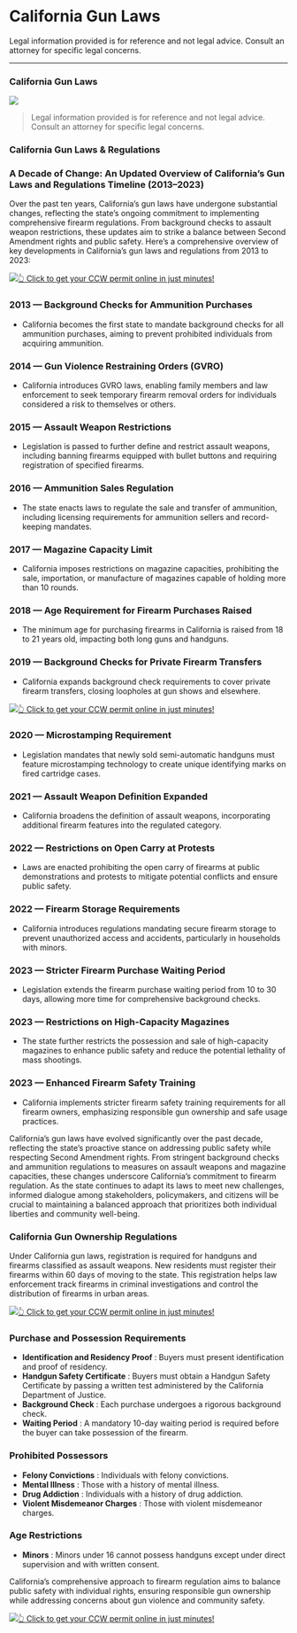 # California Gun Laws

Legal information provided is for reference and not legal advice. Consult an attorney for specific legal concerns. 

* * *

### California Gun Laws

![](https://cdn-images-1.medium.com/max/1200/1*2CrN0uuGhKOQlnOlF3s5ag.png)

> Legal information provided is for reference and not legal advice. Consult an attorney for specific legal concerns.

### California Gun Laws & Regulations

### A Decade of Change: An Updated Overview of California’s Gun Laws and Regulations Timeline (2013–2023)

Over the past ten years, California’s gun laws have undergone substantial changes, reflecting the state’s ongoing commitment to implementing comprehensive firearm regulations. From background checks to assault weapon restrictions, these updates aim to strike a balance between Second Amendment rights and public safety. Here’s a comprehensive overview of key developments in California’s gun laws and regulations from 2013 to 2023:

[![](https://cdn-images-1.medium.com/max/1200/1*aCmvRhaa5Xjz4zDZxHzAjg.png)](https://sndn.toserp.ly/ccw)[👆 Click to get your CCW permit online in just minutes!](https://sndn.toserp.ly/ccw)

### 2013 — Background Checks for Ammunition Purchases

  * California becomes the first state to mandate background checks for all ammunition purchases, aiming to prevent prohibited individuals from acquiring ammunition.



### 2014 — Gun Violence Restraining Orders (GVRO)

  * California introduces GVRO laws, enabling family members and law enforcement to seek temporary firearm removal orders for individuals considered a risk to themselves or others.



### 2015 — Assault Weapon Restrictions

  * Legislation is passed to further define and restrict assault weapons, including banning firearms equipped with bullet buttons and requiring registration of specified firearms.



### 2016 — Ammunition Sales Regulation

  * The state enacts laws to regulate the sale and transfer of ammunition, including licensing requirements for ammunition sellers and record-keeping mandates.



### 2017 — Magazine Capacity Limit

  * California imposes restrictions on magazine capacities, prohibiting the sale, importation, or manufacture of magazines capable of holding more than 10 rounds.



### 2018 — Age Requirement for Firearm Purchases Raised

  * The minimum age for purchasing firearms in California is raised from 18 to 21 years old, impacting both long guns and handguns.



### 2019 — Background Checks for Private Firearm Transfers

  * California expands background check requirements to cover private firearm transfers, closing loopholes at gun shows and elsewhere.


[![](https://cdn-images-1.medium.com/max/1200/1*TMCVgNoKp2NAtvLSAMkaJg.png)](https://sndn.toserp.ly/ccw)[👆 Click to get your CCW permit online in just minutes!](https://sndn.toserp.ly/ccw)

### 2020 — Microstamping Requirement

  * Legislation mandates that newly sold semi-automatic handguns must feature microstamping technology to create unique identifying marks on fired cartridge cases.



### 2021 — Assault Weapon Definition Expanded

  * California broadens the definition of assault weapons, incorporating additional firearm features into the regulated category.



### 2022 — Restrictions on Open Carry at Protests

  * Laws are enacted prohibiting the open carry of firearms at public demonstrations and protests to mitigate potential conflicts and ensure public safety.



### 2022 — Firearm Storage Requirements

  * California introduces regulations mandating secure firearm storage to prevent unauthorized access and accidents, particularly in households with minors.



### 2023 — Stricter Firearm Purchase Waiting Period

  * Legislation extends the firearm purchase waiting period from 10 to 30 days, allowing more time for comprehensive background checks.



### 2023 — Restrictions on High-Capacity Magazines

  * The state further restricts the possession and sale of high-capacity magazines to enhance public safety and reduce the potential lethality of mass shootings.



### 2023 — Enhanced Firearm Safety Training

  * California implements stricter firearm safety training requirements for all firearm owners, emphasizing responsible gun ownership and safe usage practices.



California’s gun laws have evolved significantly over the past decade, reflecting the state’s proactive stance on addressing public safety while respecting Second Amendment rights. From stringent background checks and ammunition regulations to measures on assault weapons and magazine capacities, these changes underscore California’s commitment to firearm regulation. As the state continues to adapt its laws to meet new challenges, informed dialogue among stakeholders, policymakers, and citizens will be crucial to maintaining a balanced approach that prioritizes both individual liberties and community well-being.

### California Gun Ownership Regulations

Under California gun laws, registration is required for handguns and firearms classified as assault weapons. New residents must register their firearms within 60 days of moving to the state. This registration helps law enforcement track firearms in criminal investigations and control the distribution of firearms in urban areas.

[![](https://cdn-images-1.medium.com/max/1200/1*UmVcdbz7GlGdNVJMx2tkag.png)](https://sndn.toserp.ly/ccw)[👆 Click to get your CCW permit online in just minutes!](https://sndn.toserp.ly/ccw)

### Purchase and Possession Requirements

  * **Identification and Residency Proof** : Buyers must present identification and proof of residency.
  * **Handgun Safety Certificate** : Buyers must obtain a Handgun Safety Certificate by passing a written test administered by the California Department of Justice.
  * **Background Check** : Each purchase undergoes a rigorous background check.
  * **Waiting Period** : A mandatory 10-day waiting period is required before the buyer can take possession of the firearm.



### Prohibited Possessors

  * **Felony Convictions** : Individuals with felony convictions.
  * **Mental Illness** : Those with a history of mental illness.
  * **Drug Addiction** : Individuals with a history of drug addiction.
  * **Violent Misdemeanor Charges** : Those with violent misdemeanor charges.



### Age Restrictions

  * **Minors** : Minors under 16 cannot possess handguns except under direct supervision and with written consent.



California’s comprehensive approach to firearm regulation aims to balance public safety with individual rights, ensuring responsible gun ownership while addressing concerns about gun violence and community safety.

[![](https://cdn-images-1.medium.com/max/2560/1*aCmvRhaa5Xjz4zDZxHzAjg.png)](https://sndn.toserp.ly/ccw)[👆 Click to get your CCW permit online in just minutes!](https://sndn.toserp.ly/ccw)

